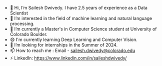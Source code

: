 - 👋 Hi, I’m Sailesh Dwivedy. I have 2.5 years of experience as a Data Scientist 
- 👀 I’m interested in the field of machine learning and natural language processing.
- 🌱 I’m currently a Master's in Computer Science student at University of Colorado Boulder.
- 😄 I'm currently learning Deep Learning and Computer Vision.
- 🌻 I’m looking for internships in the Summer of 2024.
- 📫 How to reach me : Email - [sailesh.dwivedy@colorado.edu](https://outlook.office.com/mail/inbox/id/AAQkAGU5YjYxNmViLTgzYWQtNDdmOS1hZTVmLTg3NDVlZDYyM2RjMAAQAL68XOemn55EhTbGGQiI%2F0I%3D)
- ⚡ LinkedIn: https://www.linkedin.com/in/saileshdwivedy/

<!---
saileshdwivedy30/saileshdwivedy30 is a ✨ special ✨ repository because its `README.md` (this file) appears on your GitHub profile.
You can click the Preview link to take a look at your changes.
--->

